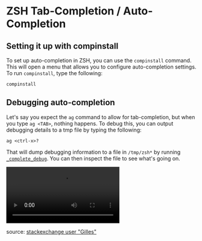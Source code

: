 # ZSH Tab-Completion / Auto-Completion

## Setting it up with compinstall
To set up auto-completion in ZSH, you can use the `compinstall` command. This will open a menu that allows you to configure auto-completion settings. To run `compinstall`, type the following:

```shell
compinstall
```


## Debugging auto-completion
Let's say you expect the `ag` command to allow for tab-completion, but when you type `ag <TAB>`, nothing happens. To debug this, you can output debugging details to a tmp file by typing the following:

```shell
ag <ctrl-x>?
```

That will dump debugging information to a file in `/tmp/zsh*` by running [`_complete_debug`](https://zsh.sourceforge.io/Doc/Release/Completion-System.html#index-_005fcomplete_005fdebug-_0028_005eX_003f_0029). You can then inspect the file to see what's going on.

<video controls>
  <source src="./tab-completion-debugging.mp4" type="video/mp4">
</video>

source: [stackexchange user "Gilles"](https://unix.stackexchange.com/a/606305)

